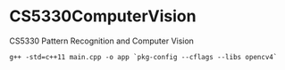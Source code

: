 # CS5330ComputerVision
CS5330 Pattern Recognition and Computer Vision

```
g++ -std=c++11 main.cpp -o app `pkg-config --cflags --libs opencv4`
```
